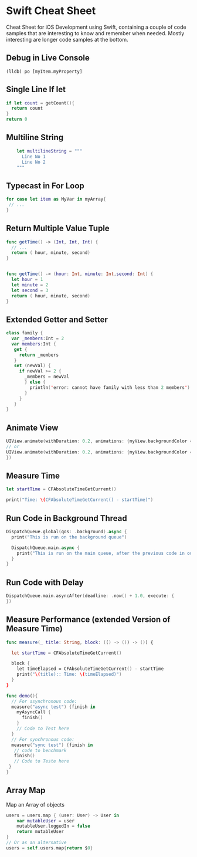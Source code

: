 # Swift Cheat Sheet

Cheat Sheet for iOS Development using Swift, containing a couple of code samples that are interesting to know and remember when needed. Mostly interesting are longer code samples at the bottom.

## Debug in Live Console
```
(lldb) po [myItem.myProperty]
```

## Single Line If let
```Swift
if let count = getCount(){
  return count
}
return 0
``` 
## Multiline String
```Swift
    let multilineString = """
      Line No 1
      Line No 2
    """
```


## Typecast in For Loop
```Swift
for case let item as MyVar in myArray{
 // ...
}
```

## Return Multiple Value Tuple
```Swift
func getTime() -> (Int, Int, Int) {
  // ...
  return ( hour, minute, second)
}


func getTime() -> (hour: Int, minute: Int,second: Int) {
  let hour = 1
  let minute = 2
  let second = 3
  return ( hour, minute, second)
}
```

## Extended Getter and Setter
```Swift
class family {
  var _members:Int = 2
  var members:Int {
   get {
     return _members
   }
   set (newVal) {
     if newVal >= 2 {
       _members = newVal
       } else {
         println('error: cannot have family with less than 2 members')
       }
     }
   }
}
```

## Animate View
```Swift
UIView.animate(withDuration: 0.2, animations: {myView.backgroundColor = UIColor.red})
// or
UIView.animate(withDuration: 0.2, animations: {myView.backgroundColor = UIColor.red}, completion: { success in
})
```

## Measure Time
```Swift
let startTime = CFAbsoluteTimeGetCurrent()

print("Time: \(CFAbsoluteTimeGetCurrent() - startTime)")
```

## Run Code in Background Thread
```Swift
DispatchQueue.global(qos: .background).async {
  print("This is run on the background queue")

  DispatchQueue.main.async {
    print("This is run on the main queue, after the previous code in outer block")
  }
}
```

## Run Code with Delay
```Swift
DispatchQueue.main.asyncAfter(deadline: .now() + 1.0, execute: {
})
```

## Measure Performance (extended Version of Measure Time)
```Swift
func measure(_ title: String, block: (() -> ()) -> ()) {

  let startTime = CFAbsoluteTimeGetCurrent()

  block {
    let timeElapsed = CFAbsoluteTimeGetCurrent() - startTime
    print("\(title):: Time: \(timeElapsed)")
  }
}

func demo(){
  // For asynchronous code:
  measure("async test") {finish in
    myAsyncCall {
      finish()
    }
    // Code to Test here
  }
  // For synchronous code:
  measure("sync test") {finish in
   // code to benchmark
   finish()
   // Code to Teste here
 }
}
```

## Array Map
Map an Array of objects

```Swift
users = users.map { (user: User) -> User in
    var mutableUser = user
    mutableUser.loggedIn = false
    return mutableUser
}
// Or as an alternative
users = self.users.map{return $0}
```
